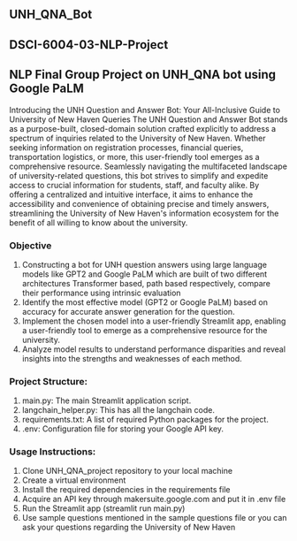 ## UNH_QNA_Bot
## DSCI-6004-03-NLP-Project
## NLP Final Group Project on UNH_QNA bot using Google PaLM

Introducing the UNH Question and Answer Bot: Your All-Inclusive Guide to University of New Haven Queries
The UNH Question and Answer Bot stands as a purpose-built, closed-domain solution crafted explicitly to address a spectrum of inquiries related to the University of New Haven. Whether seeking information on registration processes, financial queries, transportation logistics, or more, this user-friendly tool emerges as a comprehensive resource. Seamlessly navigating the multifaceted landscape of university-related questions, this bot strives to simplify and expedite access to crucial information for students, staff, and faculty alike. By offering a centralized and intuitive interface, it aims to enhance the accessibility and convenience of obtaining precise and timely answers, streamlining the University of New Haven's information ecosystem for the benefit of all willing to know about the university.

### Objective
1.	Constructing a bot for UNH question answers using large language models like GPT2 and Google PaLM which are built of two different architectures Transformer based, path based respectively, compare their performance using intrinsic evaluation
2.	Identify the most effective model (GPT2 or Google PaLM) based on accuracy for accurate answer generation for the question.
3.	Implement the chosen model into a user-friendly Streamlit app, enabling a user-friendly tool to emerge as a comprehensive resource for the university.
4.	Analyze model results to understand performance disparities and reveal insights into the strengths and weaknesses of each method.

### Project Structure:
1. main.py: The main Streamlit application script.
2. langchain_helper.py: This has all the langchain code.
3. requirements.txt: A list of required Python packages for the project.
4. .env: Configuration file for storing your Google API key.

### Usage Instructions:
1. Clone UNH_QNA_project repository to your local machine
2. Create a virtual environment
3. Install the required dependencies in the requirements file
4. Acquire an API key through makersuite.google.com and put it in .env file
5. Run the Streamlit app (streamlit run main.py)
6. Use sample questions mentioned in the sample questions file or you can ask your questions regarding the University of New Haven
